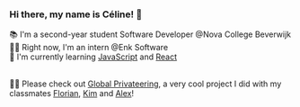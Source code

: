 ### Hi there, my name is Céline! 💖

📚 I'm a second-year student Software Developer @Nova College Beverwijk<br />
👩‍💻 Right now, I'm an intern @Enk Software <br />
🌱 I'm currently learning <a href="https://www.udemy.com/course/the-complete-javascript-course/">JavaScript</a> and <a href="https://www.codebreakthrough.com/view/courses/free-react-course">React</a><br /><br />

🏴‍☠️ Please check out <a href="https://globalprivateering.com/">Global Privateering</a>, a very cool project I did with my classmates <a href="https://github.com/FlorianSDV">Florian</a>, <a href="https://github.com/Esmaraldaa1">Kim</a> and <a href="https://github.com/ARasterhoff">Alex</a>!
